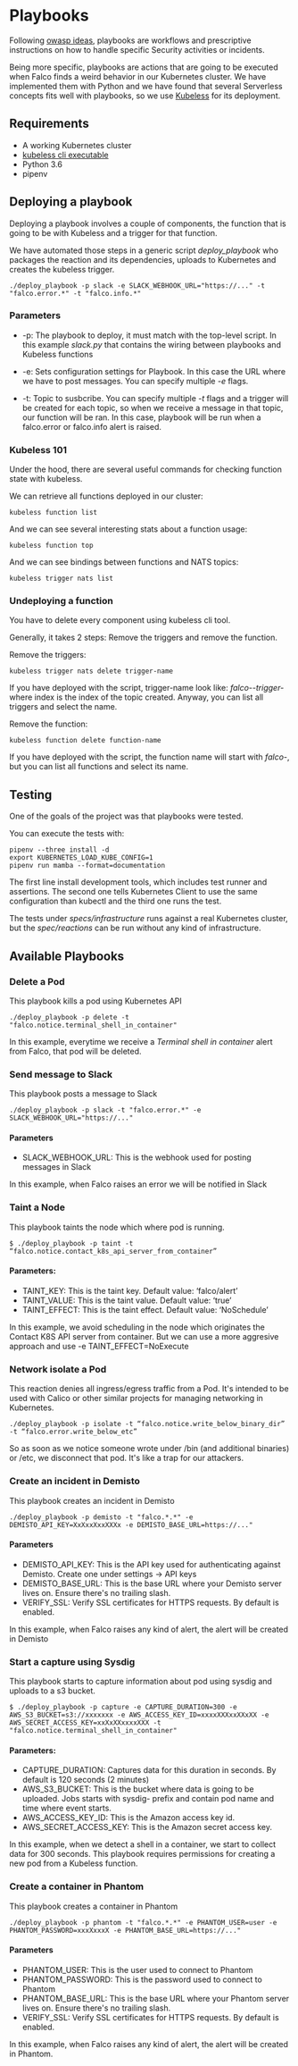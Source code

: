 # Playbooks

Following [owasp ideas](https://owaspsummit.org/Working-Sessions/Security-Playbooks/index.html),
playbooks are workflows and prescriptive instructions on how to handle specific
Security activities or incidents.

Being more specific, playbooks are actions that are going to be executed when
Falco finds a weird behavior in our Kubernetes cluster. We have implemented
them with Python and we have found that several Serverless concepts fits well
with playbooks, so we use [Kubeless](https://kubeless.io/) for its deployment.

## Requirements

* A working Kubernetes cluster
* [kubeless cli executable](https://kubeless.io/docs/quick-start/)
* Python 3.6
* pipenv

## Deploying a playbook

Deploying a playbook involves a couple of components, the function that is going
to be with Kubeless and a trigger for that function.

We have automated those steps in a generic script *deploy_playbook* who packages
the reaction and its dependencies, uploads to Kubernetes and creates the kubeless
trigger.

```
./deploy_playbook -p slack -e SLACK_WEBHOOK_URL="https://..." -t "falco.error.*" -t "falco.info.*"
```

### Parameters

* -p: The playbook to deploy, it must match with the top-level script. In this
    example *slack.py* that contains the wiring between playbooks and Kubeless
    functions

* -e: Sets configuration settings for Playbook. In this case the URL where we
    have to post messages. You can specify multiple *-e* flags.

* -t: Topic to susbcribe. You can specify multiple *-t* flags and a trigger
    will be created for each topic, so when we receive a message in that topic,
    our function will be ran. In this case, playbook will be run when a
    falco.error or falco.info alert is raised.

### Kubeless 101

Under the hood, there are several useful commands for checking function state with kubeless.


We can retrieve all functions deployed in our cluster:
```
kubeless function list
```

And we can see several interesting stats about a function usage:
```
kubeless function top
```

And we can see bindings between functions and NATS topics:
```
kubeless trigger nats list
```

### Undeploying a function

You have to delete every component using kubeless cli tool.

Generally, it takes 2 steps: Remove the triggers and remove the function.

Remove the triggers:
```
kubeless trigger nats delete trigger-name
```

If you have deployed with the script, trigger-name look like:
*falco-<playbook>-trigger-<index>* where index is the index of the topic created.
Anyway, you can list all triggers and select the name.


Remove the function:
```
kubeless function delete function-name
```

If you have deployed with the script, the function name will start with *falco-<playbook>*,
but you can list all functions and select its name.

## Testing

One of the goals of the project was that playbooks were tested.

You can execute the tests with:

```
pipenv --three install -d
export KUBERNETES_LOAD_KUBE_CONFIG=1
pipenv run mamba --format=documentation
```

The first line install development tools, which includes test runner and assertions.
The second one tells Kubernetes Client to use the same configuration than kubectl and
the third one runs the test.

The tests under *specs/infrastructure* runs against a real Kubernetes cluster,
but the *spec/reactions* can be run without any kind of infrastructure.

## Available Playbooks

### Delete a Pod

This playbook kills a pod using Kubernetes API

```
./deploy_playbook -p delete -t "falco.notice.terminal_shell_in_container"
```

In this example, everytime we receive a *Terminal shell in container* alert from
Falco, that pod will be deleted.

### Send message to Slack

This playbook posts a message to Slack

```
./deploy_playbook -p slack -t "falco.error.*" -e SLACK_WEBHOOK_URL="https://..."
```

#### Parameters

* SLACK_WEBHOOK_URL: This is the webhook used for posting messages in Slack

In this example, when Falco raises an error we will be notified in Slack

### Taint a Node

This playbook taints the node which where pod is running.

```
$ ./deploy_playbook -p taint -t “falco.notice.contact_k8s_api_server_from_container”
```

#### Parameters:
* TAINT_KEY: This is the taint key. Default value: ‘falco/alert’
* TAINT_VALUE: This is the taint value. Default value: ‘true’
* TAINT_EFFECT: This is the taint effect. Default value: ‘NoSchedule’

In this example, we avoid scheduling in the node which originates the Contact
K8S API server from container.  But we can use a more aggresive approach and
use -e TAINT_EFFECT=NoExecute

### Network isolate a Pod

This reaction denies all ingress/egress traffic from a Pod. It's intended to
be used with Calico or other similar projects for managing networking in
Kubernetes.

```
./deploy_playbook -p isolate -t “falco.notice.write_below_binary_dir” -t “falco.error.write_below_etc”
```

So as soon as we notice someone wrote under /bin (and additional binaries) or
/etc, we disconnect that pod. It's like a trap for our attackers.

### Create an incident in Demisto

This playbook creates an incident in Demisto

```
./deploy_playbook -p demisto -t "falco.*.*" -e DEMISTO_API_KEY=XxXxxXxxXXXx -e DEMISTO_BASE_URL=https://..."
```

#### Parameters

* DEMISTO_API_KEY: This is the API key used for authenticating against Demisto. Create one under settings -> API keys
* DEMISTO_BASE_URL: This is the base URL where your Demisto server lives on. Ensure there's no trailing slash.
* VERIFY_SSL: Verify SSL certificates for HTTPS requests. By default is enabled.

In this example, when Falco raises any kind of alert, the alert will be created in Demisto

### Start a capture using Sysdig

This playbook starts to capture information about pod using sysdig and uploads
to a s3 bucket.

```
$ ./deploy_playbook -p capture -e CAPTURE_DURATION=300 -e AWS_S3_BUCKET=s3://xxxxxxx -e AWS_ACCESS_KEY_ID=xxxxXXXxxXXxXX -e AWS_SECRET_ACCESS_KEY=xxXxXXxxxxXXX -t "falco.notice.terminal_shell_in_container"
```

#### Parameters:
* CAPTURE_DURATION: Captures data for this duration in seconds. By default is
  120 seconds (2 minutes)
* AWS_S3_BUCKET: This is the bucket where data is going to be uploaded. Jobs
  starts with sysdig- prefix and contain pod name and time where event starts.
* AWS_ACCESS_KEY_ID: This is the Amazon access key id.
* AWS_SECRET_ACCESS_KEY: This is the Amazon secret access key.

In this example, when we detect a shell in a container, we start to collect data
for 300 seconds. This playbook requires permissions for creating a new pod from
a Kubeless function.

### Create a container in Phantom
This playbook creates a container in Phantom

```
./deploy_playbook -p phantom -t "falco.*.*" -e PHANTOM_USER=user -e PHANTOM_PASSWORD=xxxXxxxX -e PHANTOM_BASE_URL=https://..."
```

#### Parameters
* PHANTOM_USER: This is the user used to connect to Phantom
* PHANTOM_PASSWORD: This is the password used to connect to Phantom
* PHANTOM_BASE_URL: This is the base URL where your Phantom server lives on. Ensure there's no trailing slash.
* VERIFY_SSL: Verify SSL certificates for HTTPS requests. By default is enabled.

In this example, when Falco raises any kind of alert, the alert will be created in Phantom.
